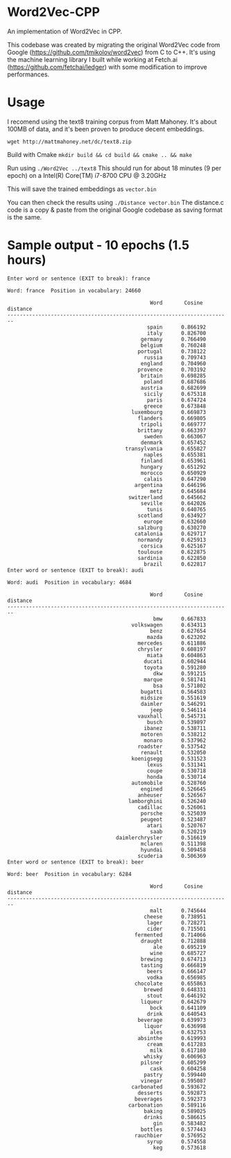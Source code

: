 # Word2Vec-CPP
An implementation of Word2Vec in CPP.

This codebase was created by migrating the original Word2Vec code from Google (https://github.com/tmikolov/word2vec) from C to C++.
It's using the machine learning library I built while working at Fetch.ai (https://github.com/fetchai/ledger) with some modification to improve performances.

# Usage

I recomend using the text8 training corpus from Matt Mahoney. It's about 100MB of data, and it's been proven to produce decent embeddings.

```wget http://mattmahoney.net/dc/text8.zip```

Build with Cmake ```mkdir build && cd build && cmake .. && make```

Run using ```./Word2Vec ../text8```
This should run for about 18 minutes (9 per epoch) on a Intel(R) Core(TM) i7-8700 CPU @ 3.20GHz

This will save the trained embeddings as ```vector.bin```

You can then check the results using ```./Distance vector.bin```
The distance.c code is a copy & paste from the original Google codebase as saving format is the same.

# Sample output - 10 epochs (1.5 hours)

```
Enter word or sentence (EXIT to break): france

Word: france  Position in vocabulary: 24660

                                              Word       Cosine distance
------------------------------------------------------------------------
                                             spain		0.866192
                                             italy		0.826700
                                           germany		0.766490
                                           belgium		0.760248
                                          portugal		0.738122
                                            russia		0.709743
                                           england		0.704960
                                          provence		0.703192
                                           britain		0.698285
                                            poland		0.687686
                                           austria		0.682699
                                            sicily		0.675318
                                             paris		0.674724
                                            greece		0.673848
                                        luxembourg		0.669873
                                          flanders		0.669805
                                           tripoli		0.669777
                                          brittany		0.663397
                                            sweden		0.663067
                                           denmark		0.657452
                                      transylvania		0.655827
                                            naples		0.655381
                                           finland		0.653961
                                           hungary		0.651292
                                           morocco		0.650929
                                            calais		0.647290
                                         argentina		0.646196
                                              metz		0.645684
                                       switzerland		0.645662
                                           seville		0.642026
                                             tunis		0.640765
                                          scotland		0.634927
                                            europe		0.632660
                                          salzburg		0.630270
                                         catalonia		0.629717
                                          normandy		0.625913
                                           corsica		0.625167
                                          toulouse		0.622875
                                          sardinia		0.622850
                                            brazil		0.622817
Enter word or sentence (EXIT to break): audi

Word: audi  Position in vocabulary: 4684

                                              Word       Cosine distance
------------------------------------------------------------------------
                                               bmw		0.667833
                                        volkswagen		0.634313
                                              benz		0.627654
                                             mazda		0.623202
                                          mercedes		0.611886
                                          chrysler		0.608197
                                             miata		0.604863
                                            ducati		0.602944
                                            toyota		0.591280
                                               dkw		0.591215
                                            marque		0.581741
                                               bsa		0.571802
                                           bugatti		0.564583
                                           midsize		0.551619
                                           daimler		0.546291
                                              jeep		0.546114
                                          vauxhall		0.545731
                                             busch		0.539897
                                            ibanez		0.538711
                                           motoren		0.538212
                                            monaro		0.537962
                                          roadster		0.537542
                                           renault		0.532050
                                        koenigsegg		0.531523
                                             lexus		0.531341
                                             coupe		0.530718
                                             honda		0.530714
                                        automobile		0.528760
                                           engined		0.526645
                                          anheuser		0.526567
                                       lamborghini		0.526240
                                          cadillac		0.526061
                                           porsche		0.525039
                                           peugeot		0.523487
                                             atari		0.520767
                                              saab		0.520219
                                   daimlerchrysler		0.516619
                                           mclaren		0.511398
                                           hyundai		0.509458
                                          scuderia		0.506369
Enter word or sentence (EXIT to break): beer

Word: beer  Position in vocabulary: 6284

                                              Word       Cosine distance
------------------------------------------------------------------------
                                              malt		0.745644
                                            cheese		0.738951
                                             lager		0.728271
                                             cider		0.715501
                                         fermented		0.714066
                                           draught		0.712888
                                               ale		0.695219
                                              wine		0.685727
                                           brewing		0.674713
                                           tasting		0.666819
                                             beers		0.666147
                                             vodka		0.656985
                                         chocolate		0.655863
                                            brewed		0.648331
                                             stout		0.646192
                                           liqueur		0.642679
                                              bock		0.641109
                                             drink		0.640543
                                          beverage		0.639973
                                            liquor		0.636998
                                              ales		0.632753
                                          absinthe		0.619993
                                             cream		0.617283
                                              milk		0.617180
                                            whisky		0.606963
                                           pilsner		0.605299
                                              cask		0.604258
                                            pastry		0.599440
                                           vinegar		0.595087
                                        carbonated		0.593672
                                          desserts		0.592873
                                         beverages		0.592373
                                       carbonation		0.589116
                                            baking		0.589025
                                            drinks		0.586615
                                               gin		0.583482
                                           bottles		0.577443
                                         rauchbier		0.576952
                                             syrup		0.574558
                                               keg		0.573618
```

